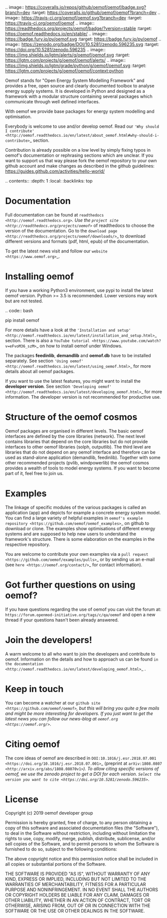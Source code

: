 .. image:: https://coveralls.io/repos/github/oemof/oemof/badge.svg?branch=dev
    :target: https://coveralls.io/github/oemof/oemof?branch=dev
.. image:: https://travis-ci.org/oemof/oemof.svg?branch=dev
    :target: https://travis-ci.org/oemof/oemof
.. image:: https://readthedocs.org/projects/oemof/badge/?version=stable
    :target: https://oemof.readthedocs.io/en/stable/
.. image:: https://badge.fury.io/py/oemof.svg
    :target: https://badge.fury.io/py/oemof
.. image:: https://zenodo.org/badge/DOI/10.5281/zenodo.596235.svg
    :target: https://doi.org/10.5281/zenodo.596235
.. image:: https://img.shields.io/lgtm/alerts/g/oemof/oemof.svg
    :target: https://lgtm.com/projects/g/oemof/oemof/alerts/
.. image:: https://img.shields.io/lgtm/grade/python/g/oemof/oemof.svg
    :target: https://lgtm.com/projects/g/oemof/oemof/context:python

Oemof stands for "Open Energy System Modelling Framework" and provides a free, open source and clearly documented toolbox to analyse energy supply systems. It is developed in Python and designed as a framework with a modular structure containing several packages which communicate through well defined interfaces.

With oemof we provide base packages for energy system modelling and optimisation.

Everybody is welcome to use and/or develop oemof. Read our `'Why should I contribute' <http://oemof.readthedocs.io/en/latest/about_oemof.html#why-should-i-contribute>`_ section.

Contribution is already possible on a low level by simply fixing typos in oemof's documentation or rephrasing sections which are unclear. If you want to support us that way please fork the oemof repository to your own github account and make changes as described in the github guidelines: https://guides.github.com/activities/hello-world/

.. contents::
    :depth: 1
    :local:
    :backlinks: top


Documentation
=============

Full documentation can be found at `readthedocs <http://oemof.readthedocs.org>`_. Use the `project site <http://readthedocs.org/projects/oemof>`_ of readthedocs to choose the version of the documentation. Go to the `download page <http://readthedocs.org/projects/oemof/downloads/>`_ to download different versions and formats (pdf, html, epub) of the documentation.

To get the latest news visit and follow our `website <https://www.oemof.org>`_.

Installing oemof
================

If you have a working Python3 environment, use pypi to install the latest oemof version. Python >= 3.5 is recommended. Lower versions may work but are not tested.

.. code:: bash

  pip install oemof

For more details have a look at the `'Installation and setup' <http://oemof.readthedocs.io/en/latest/installation_and_setup.html>`_ section. There is also a `YouTube tutorial <https://www.youtube.com/watch?v=eFvoM36_szM>`_ on how to install oemof under Windows.
  
The packages **feedinlib**, **demandlib** and **oemof.db** have to be installed separately. See section `'Using oemof' <http://oemof.readthedocs.io/en/latest/using_oemof.html>`_ for more details about all oemof packages.

If you want to use the latest features, you might want to install the **developer version**. See section `'Developing oemof' <http://oemof.readthedocs.io/en/latest/developing_oemof.html>`_ for more information. The developer version is not recommended for productive use.   
  
Structure of the oemof cosmos
=============================

Oemof packages are organised in different levels. The basic oemof interfaces are defined by the core libraries (network). The next level contains libraries that depend on the core libraries but do not provide interfaces to other oemof libraries (solph, outputlib). The third level are libraries that do not depend on any oemof interface and therefore can be used as stand-alone application (demandlib, feedinlib). Together with some other recommended projects (pvlib, windpowerlib) the oemof cosmos provides a wealth of tools to model energy systems. If you want to become part of it, feel free to join us. 


Examples
========

The linkage of specific modules of the various packages is called an 
application (app) and depicts for example a concrete energy system model.
You can find a large variety of helpful examples in `oemof's example repository <https://github.com/oemof/oemof_examples>`_ on github to download or clone. The examples show optimisations of different energy systems and are supposed to help new users to understand the framework's structure. There is some elaboration on the examples in the respective repository.

You are welcome to contribute your own examples via a `pull request <https://github.com/oemof/examples/pulls>`_ or by sending us an e-mail (see `here <https://oemof.org/contact/>`_ for contact information).

Got further questions on using oemof? 
======================================
If you have questions regarding the use of oemof you can visit the forum at: `https://forum.openmod-initiative.org/tags/c/qa/oemof` and open a new thread if your questions hasn't been already answered.

Join the developers!
====================

A warm welcome to all who want to join the developers and contribute to oemof. Information
on the details and how to approach us can be found 
`in the documentation <http://oemof.readthedocs.io/en/latest/developing_oemof.html>`_ .


Keep in touch
=============

You can become a watcher at our `github site <https://github.com/oemof/oemof>`_, but this will bring you quite a few mails and might be more interesting for developers. If you just want to get the latest news you can follow our news-blog at `oemof.org <https://oemof.org/>`_.


Citing oemof
============

The core ideas of oemof are described in `DOI:10.1016/j.esr.2018.07.001 <https://doi.org/10.1016/j.esr.2018.07.001>`_ (preprint at `arXiv:1808.0807 <http://arxiv.org/abs/1808.08070v1>`_). To allow citing specific versions of oemof, we use the zenodo project to get a DOI for each version. `Select the version you want to cite <https://doi.org/10.5281/zenodo.596235>`_.


License
=======

Copyright (c) 2019 oemof developer group

Permission is hereby granted, free of charge, to any person obtaining a copy
of this software and associated documentation files (the "Software"), to deal
in the Software without restriction, including without limitation the rights
to use, copy, modify, merge, publish, distribute, sublicense, and/or sell
copies of the Software, and to permit persons to whom the Software is
furnished to do so, subject to the following conditions:

The above copyright notice and this permission notice shall be included in all
copies or substantial portions of the Software.

THE SOFTWARE IS PROVIDED "AS IS", WITHOUT WARRANTY OF ANY KIND, EXPRESS OR
IMPLIED, INCLUDING BUT NOT LIMITED TO THE WARRANTIES OF MERCHANTABILITY,
FITNESS FOR A PARTICULAR PURPOSE AND NONINFRINGEMENT. IN NO EVENT SHALL THE
AUTHORS OR COPYRIGHT HOLDERS BE LIABLE FOR ANY CLAIM, DAMAGES OR OTHER
LIABILITY, WHETHER IN AN ACTION OF CONTRACT, TORT OR OTHERWISE, ARISING FROM,
OUT OF OR IN CONNECTION WITH THE SOFTWARE OR THE USE OR OTHER DEALINGS IN THE
SOFTWARE.

